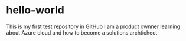 # hello-world
This is my first test repository in GitHub
I am a product ownner learning about Azure cloud and how to become a solutions archtichect
